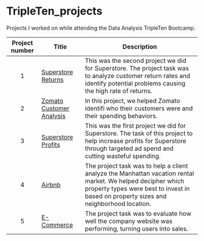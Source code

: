 # TripleTen_projects
Projects I worked on while attending the Data Analysis TripleTen Bootcamp.


| Project number | Title | Description |
| :-----------: | ----------- |----------- |
| 1 | [Superstore Returns](https://github.com/jettgibson/Data_projects_TripleTen/tree/main/Superstore_Returns1)| This was the second project we did for Superstore. The project task was to analyze customer return rates and identify potential problems causing the high rate of returns. |
| 2 | [Zomato Customer Analysis](https://public.tableau.com/app/profile/jett.gibson/viz/TripleTenFinalProject_17424952764840/TotalSalesbyYearOccupation) | In this project, we helped Zomato identifi who their customers were and their spending behaviors. |
| 3 | [Superstore Profits](https://public.tableau.com/app/profile/jett.gibson/viz/Sprint4Project_17405932009990/ProfitLossesBiggestProfitPairs) | This was the first project we did for Superstore. The task of this project to help increase profits for Superstore through targeted ad spend and cutting wasteful spending. |
| 4 | [Airbnb](https://docs.google.com/spreadsheets/d/1onIaA13q_bJOESTcrwANEDGfe0y1ANWXmY5m34IC2lE/edit?usp=sharing) | The project task was to help a client analyze the Manhattan vacation rental market. We helped decipher which property types were best to invest in based on property sizes and neighborhood location. |
| 5 | [E-Commerce](https://github.com/jettgibson/Data_projects_TripleTen/tree/main/E-Commerce_Business_Analysis) | The project task was to evaluate how well the company website was performing, turning users into sales. |
